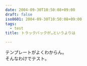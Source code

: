 ```yaml
---
date: 2004-09-30T10:50:08+09:00
draft: false
iso8601: 2004-09-30T10:50:08+09:00
tags:
  - test
title: トラックバックが…というよりは

---
```


テンプレートがよくわからん。  
そんなわけでテスト。
